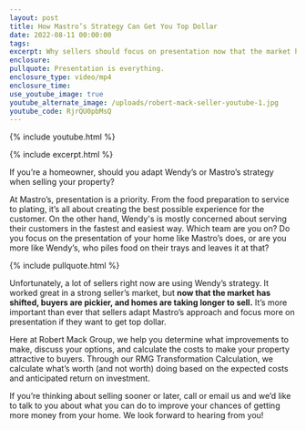 ```yaml
---
layout: post
title: How Mastro’s Strategy Can Get You Top Dollar
date: 2022-08-11 00:00:00
tags:
excerpt: Why sellers should focus on presentation now that the market has shifted.
enclosure:
pullquote: Presentation is everything.
enclosure_type: video/mp4
enclosure_time:
use_youtube_image: true
youtube_alternate_image: /uploads/robert-mack-seller-youtube-1.jpg
youtube_code: RjrQU0pbMsQ
---
```

{% include youtube.html %}

{% include excerpt.html %}

If you’re a homeowner, should you adapt Wendy’s or Mastro’s strategy when selling your property?

At Mastro’s, presentation is a priority. From the food preparation to service to plating, it’s all about creating the best possible experience for the customer. On the other hand, Wendy's is mostly concerned about serving their customers in the fastest and easiest way. Which team are you on? Do you focus on the presentation of your home like Mastro’s does, or are you more like Wendy’s, who piles food on their trays and leaves it at that?&nbsp;

{% include pullquote.html %}

Unfortunately, a lot of sellers right now are using Wendy’s strategy. It worked great in a strong seller’s market, but **now that the market has shifted, buyers are pickier, and homes are taking longer to sell.** It’s more important than ever that sellers adapt Mastro’s approach and focus more on presentation if they want to get top dollar.&nbsp;

Here at Robert Mack Group, we help you determine what improvements to make, discuss your options, and calculate the costs to make your property attractive to buyers. Through our RMG Transformation Calculation, we calculate what’s worth (and not worth) doing based on the expected costs and anticipated return on investment.&nbsp;

If you’re thinking about selling sooner or later, call or email us and we’d like to talk to you about what you can do to improve your chances of getting more money from your home. We look forward to hearing from you\!